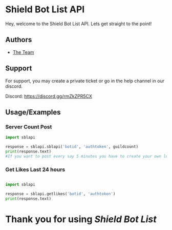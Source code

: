 # Shield Bot List API
Hey, welcome to the Shield Bot List API. Lets get straight to the point!

## Authors

- [The Team](https://www.github.com/Shield-Bot-List)

  

  


  
## Support

For support, you may create a private ticket or go in the help channel in our discord.

Discord: https://discord.gg/rmZkZPR5CX

## Usage/Examples

### Server Count Post


```python
import sblapi

response = sblapi.sblapi('botid', 'authtoken', guildcount)
print(response.text)
#If you want to post every say 5 minutes you have to create your own loop

```
### Get Likes Last 24 hours

```python

import sblapi

response = sblapi.getlikes('botid', 'authtoken')
print(response.text)

```

# Thank you for using *Shield Bot List*
